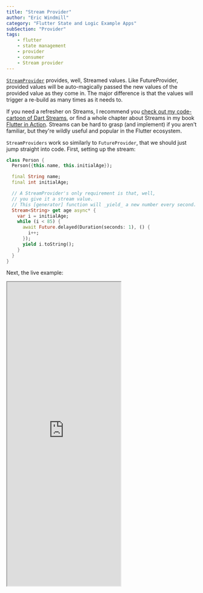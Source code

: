 ```yaml
---
title: "Stream Provider"
author: "Eric Windmill"
category: "Flutter State and Logic Example Apps"
subSection: "Provider"
tags:
    - flutter
    - state management
    - provider
    - consumer
    - Stream provider
---
```


[`StreamProvider`](https://pub.dev/documentation/provider/latest/provider/StreamProvider-class.html) provides, well, Streamed values. Like FutureProvider, provided values will be auto-magically passed the new values of the provided value as they come in. The major difference is that the values will trigger a re-build as many times as it needs to. 

<div class="aside">
    If you need a refresher on Streams, I recommend you  <a href="https://ericwindmill.com/articles/async_dart_flutter/">check out my code-cartoon of Dart Streams</a>, or find a whole chapter about Streams in my book <a href="bit.ly/flutterinaction">Flutter in Action</a>. Streams can be hard to grasp (and implement) if you aren't familiar, but they're wildly useful and popular in the Flutter ecosystem.
</div>


`StreamProviders` work so similarly to `FutureProvider`, that we should just jump straight into code. First, setting up the stream:

```dart
class Person {
  Person({this.name, this.initialAge});

  final String name;
  final int initialAge;

  // A StreamProvider's only requirement is that, well,
  // you give it a stream value.
  // This [generator] function will _yield_ a new number every second.
  Stream<String> get age async* {
    var i = initialAge;
    while (i < 85) {
      await Future.delayed(Duration(seconds: 1), () {
        i++;
      });
      yield i.toString();
    }
  }
}
```

Next, the live example:

<iframe style="height:800px" src="https://dartpad.dev/embed-flutter.html?theme=dark&run=true&split=60&id=59c25f7f9b44c740b033ed1bc36101cf"></iframe>